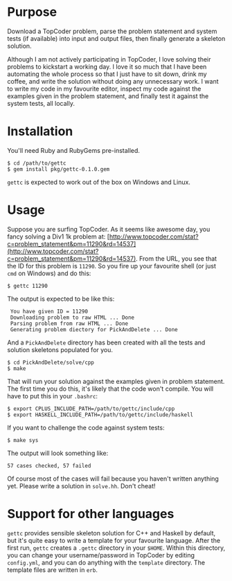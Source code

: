 # Purpose

Download a TopCoder problem, parse the problem statement and system tests (if available) into input and output files, then finally generate a skeleton solution.

Although I am not actively participating in TopCoder, I love solving their problems to kickstart a working day. I love it so much that I have been automating the whole process so that I just have to sit down, drink my coffee, and write the solution without doing any unnecessary work. I want to write my code in my favourite editor, inspect my code against the examples given in the problem statement, and finally test it against the system tests, all locally. 

# Installation

You'll need Ruby and RubyGems pre-installed.

    $ cd /path/to/gettc
    $ gem install pkg/gettc-0.1.0.gem

`gettc` is expected to work out of the box on Windows and Linux.

# Usage

Suppose you are surfing TopCoder. As it seems like awesome day, you fancy solving a Div1 1k problem at: [http://www.topcoder.com/stat?c=problem_statement&pm=11290&rd=14537](http://www.topcoder.com/stat?c=problem_statement&pm=11290&rd=14537). From the URL, you see that the ID for this problem is `11290`. So you fire up your favourite shell (or just `cmd` on Windows) and do this:

    $ gettc 11290

The output is expected to be like this:

     You have given ID = 11290
     Downloading problem to raw HTML ... Done
     Parsing problem from raw HTML ... Done
     Generating problem diectory for PickAndDelete ... Done

And a `PickAndDelete` directory has been created with all the tests and solution skeletons populated for you.

    $ cd PickAndDelete/solve/cpp
    $ make

That will run your solution against the examples given in problem statement. The first time you do this, it's likely that the code won't compile. You will have to put this in your `.bashrc`:

    $ export CPLUS_INCLUDE_PATH=/path/to/gettc/include/cpp
    $ export HASKELL_INCLUDE_PATH=/path/to/gettc/include/haskell

If you want to challenge the code against system tests:

    $ make sys

The output will look something like:

    57 cases checked, 57 failed

Of course most of the cases will fail because you haven't written anything yet. Please write a solution in `solve.hh`. Don't cheat!

# Support for other languages

`gettc` provides sensible skeleton solution for C++ and Haskell by default, but it's quite easy to write a template for your favourite language. After the first run, `gettc` creates a `.gettc` directory in your `$HOME`. Within this directory, you can change your username/password in TopCoder by editing `config.yml`, and you can do anything with the `template` directory. The template files are written in `erb`.
